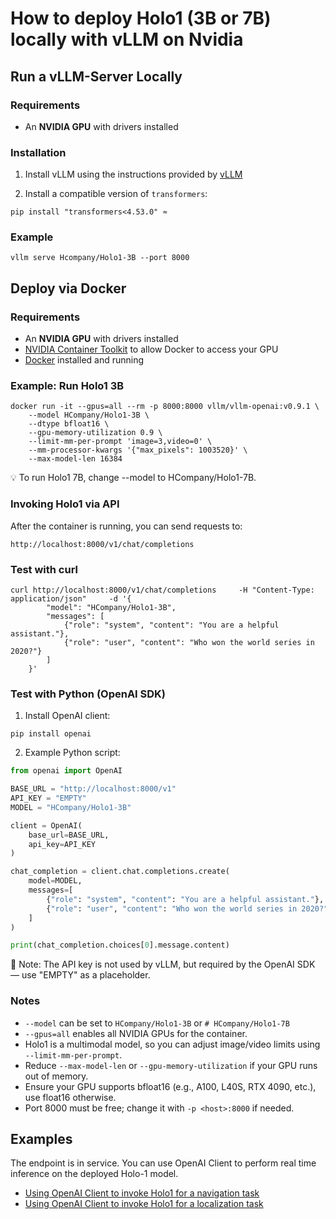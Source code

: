 # How to deploy Holo1 (3B or 7B) locally with vLLM on Nvidia 

## Run a vLLM-Server Locally

### Requirements
- An **NVIDIA GPU** with drivers installed  

### Installation
1. Install vLLM using the instructions provided by [vLLM](https://docs.vllm.ai/en/latest/getting_started/installation/index.html)

2. Install a compatible version of `transformers`:

```
pip install "transformers<4.53.0" ≈
```

### Example

```
vllm serve Hcompany/Holo1-3B --port 8000
```

## Deploy via Docker

### Requirements

- An **NVIDIA GPU** with drivers installed  
- [NVIDIA Container Toolkit](https://github.com/NVIDIA/nvidia-container-toolkit) to allow Docker to access your GPU  
- [Docker](https://docs.docker.com/get-docker/) installed and running  


### Example: Run Holo1 3B

```
docker run -it --gpus=all --rm -p 8000:8000 vllm/vllm-openai:v0.9.1 \
    --model HCompany/Holo1-3B \
    --dtype bfloat16 \
    --gpu-memory-utilization 0.9 \
    --limit-mm-per-prompt 'image=3,video=0' \
    --mm-processor-kwargs '{"max_pixels": 1003520}' \
    --max-model-len 16384
```

💡 To run Holo1 7B, change --model to HCompany/Holo1-7B.

### Invoking Holo1 via API

After the container is running, you can send requests to:

```
http://localhost:8000/v1/chat/completions
```

### Test with curl

```
curl http://localhost:8000/v1/chat/completions     -H "Content-Type: application/json"     -d '{
        "model": "HCompany/Holo1-3B",
        "messages": [
            {"role": "system", "content": "You are a helpful assistant."},
            {"role": "user", "content": "Who won the world series in 2020?"}
        ]
    }'
```

### Test with Python (OpenAI SDK)

1. Install OpenAI client:

```
pip install openai
```

2. Example Python script:

```Python
from openai import OpenAI

BASE_URL = "http://localhost:8000/v1"
API_KEY = "EMPTY"
MODEL = "HCompany/Holo1-3B"

client = OpenAI(
    base_url=BASE_URL,
    api_key=API_KEY
)

chat_completion = client.chat.completions.create(
    model=MODEL,
    messages=[
        {"role": "system", "content": "You are a helpful assistant."},
        {"role": "user", "content": "Who won the world series in 2020?"}
    ]
)

print(chat_completion.choices[0].message.content)
```

🔐 Note: The API key is not used by vLLM, but required by the OpenAI SDK — use "EMPTY" as a placeholder.

### Notes
- `--model` can be set to `HCompany/Holo1-3B` or `# HCompany/Holo1-7B`
- `--gpus=all` enables all NVIDIA GPUs for the container.
- Holo1 is a multimodal model, so you can adjust image/video limits using `--limit-mm-per-prompt`.
- Reduce `--max-model-len` or `--gpu-memory-utilization` if your GPU runs out of memory.
- Ensure your GPU supports bfloat16 (e.g., A100, L40S, RTX 4090, etc.), use float16 otherwise.
- Port 8000 must be free; change it with `-p <host>:8000` if needed.

## Examples

The endpoint is in service. You can use OpenAI Client to perform real time inference on the deployed Holo-1 model.

- [Using OpenAI Client to invoke Holo1 for a navigation task](https://github.com/hcompai/hai-cookbook/blob/main/holo1/vllm/invoke_navigation.ipynb)
- [Using OpenAI Client to invoke Holo1 for a localization task](https://github.com/hcompai/hai-cookbook/blob/main/holo1/vllm/invoke_localization.ipynb)